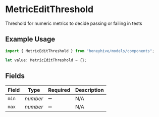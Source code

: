 # MetricEditThreshold

Threshold for numeric metrics to decide passing or failing in tests

## Example Usage

```typescript
import { MetricEditThreshold } from "honeyhive/models/components";

let value: MetricEditThreshold = {};
```

## Fields

| Field              | Type               | Required           | Description        |
| ------------------ | ------------------ | ------------------ | ------------------ |
| `min`              | *number*           | :heavy_minus_sign: | N/A                |
| `max`              | *number*           | :heavy_minus_sign: | N/A                |